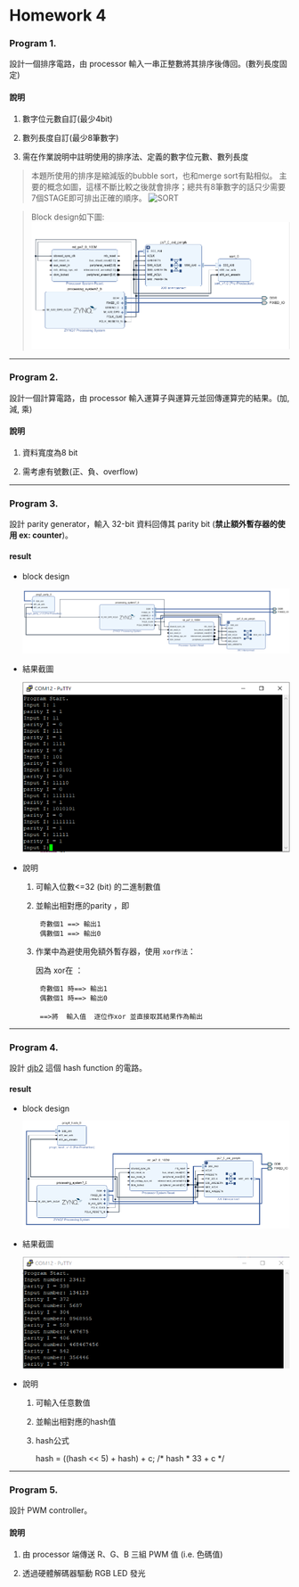 Homework 4
====

### Program 1.

設計一個排序電路，由 processor 輸入一串正整數將其排序後傳回。(數列長度固定)

#### 說明

1. 數字位元數自訂(最少4bit)

2. 數列長度自訂(最少8筆數字)

3. 需在作業說明中註明使用的排序法、定義的數字位元數、數列長度

> 本題所使用的排序是縮減版的bubble sort，也和merge sort有點相似。
> 主要的概念如圖，這樣不斷比較之後就會排序；總共有8筆數字的話只少需要7個STAGE即可排出正確的順序。
![SORT]()

> Block design如下圖:
![bd](Problem1/image/bd.PNG)

<HR>
  
### Program 2.

設計一個計算電路，由 processor 輸入運算子與運算元並回傳運算完的結果。(加, 減, 乘)

#### 說明

1. 資料寬度為8 bit

2. 需考慮有號數(正、負、overflow)

<HR>
  
### Program 3.

設計 parity generator，輸入 32-bit 資料回傳其 parity bit (**禁止額外暫存器的使用 ex: counter**)。
#### result
* block design

  ![avatar](Problem3/image/bd.PNG)

* 結果截圖

  ![avatar](Problem3/image/prog3.PNG)

* 說明
  1. 可輸入位數<=32 (bit) 的二進制數值
  
  2. 並輸出相對應的parity ，即 
  
          奇數個1 ==> 輸出1  
          偶數個1 ==> 輸出0                             

  3. 作業中為避使用免額外暫存器，使用 `xor作法`：  
  
      因為 xor在 ：
      
          奇數個1 時==> 輸出1      
          偶數個1 時==> 輸出0
          
          ==>將  輸入值  逐位作xor 並直接取其結果作為輸出
<HR>
  
### Program 4.

設計 [djb2](http://www.cse.yorku.ca/~oz/hash.html) 這個 hash function 的電路。
#### result
* block design

  ![avatar](Problem4/image/bd.PNG)

* 結果截圖

  ![avatar](Problem4/image/P4_result.PNG)

* 說明
  1. 可輸入任意數值
  
  2. 並輸出相對應的hash值                           

  3. hash公式 
  
      hash = ((hash << 5) + hash) + c;  /* hash * 33 + c */
<HR>
  
### Program 5.

設計 PWM controller。

#### 說明

1. 由 processor 端傳送 R、G、B 三組 PWM 值 (i.e. 色碼值)

2. 透過硬體解碼器驅動 RGB LED 發光


